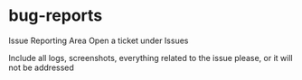 # bug-reports
Issue Reporting Area
Open a ticket under Issues



Include all logs, screenshots, everything related to the issue please, or it will not be addressed
